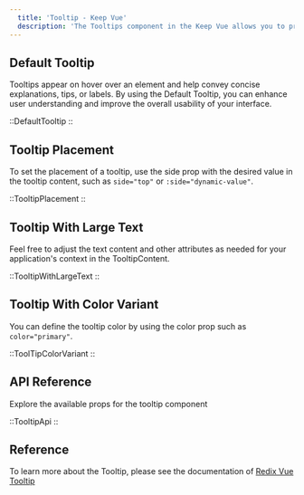 ```yaml
---
  title: 'Tooltip - Keep Vue'
  description: 'The Tooltips component in the Keep Vue allows you to provide additional information or context to users when they hover over or interact with specific elements. With customizable options for type, theme, and arrow placement, you can create versatile tooltips that fit your design needs.'
---
```


## Default Tooltip

Tooltips appear on hover over an element and help convey concise explanations, tips, or labels. By using the Default Tooltip, you can enhance user understanding and improve the overall usability of your interface.

::DefaultTooltip
::

## Tooltip Placement

To set the placement of a tooltip, use the side prop with the desired value in the tooltip content, such as `side="top"` or `:side="dynamic-value"`.

::TooltipPlacement
::

## Tooltip With Large Text

Feel free to adjust the text content and other attributes as needed for your application's context in the TooltipContent.

::TooltipWithLargeText
::

## Tooltip With Color Variant

You can define the tooltip color by using the color prop such as `color="primary"`.

::ToolTipColorVariant
::

## API Reference

Explore the available props for the tooltip component

::TooltipApi
::

## Reference

To learn more about the Tooltip, please see the documentation of [Redix Vue Tooltip](https://www.radix-vue.com/components/tooltip)
